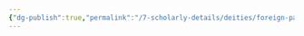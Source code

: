 ```yaml
---
{"dg-publish":true,"permalink":"/7-scholarly-details/deities/foreign-pantheons/the-sacred-dragons/the-sacred-dragons/","noteIcon":""}
---
```


